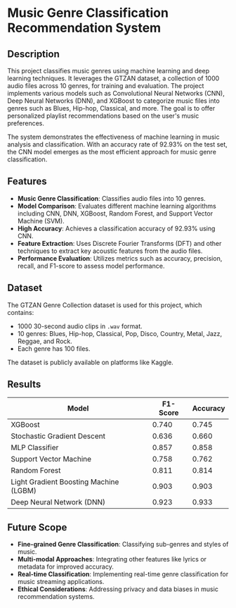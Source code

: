 # Music Genre Classification Recommendation System

## Description

This project classifies music genres using machine learning and deep learning techniques. It leverages the GTZAN dataset, a collection of 1000 audio files across 10 genres, for training and evaluation. The project implements various models such as Convolutional Neural Networks (CNN), Deep Neural Networks (DNN), and XGBoost to categorize music files into genres such as Blues, Hip-hop, Classical, and more. The goal is to offer personalized playlist recommendations based on the user's music preferences.

The system demonstrates the effectiveness of machine learning in music analysis and classification. With an accuracy rate of 92.93% on the test set, the CNN model emerges as the most efficient approach for music genre classification.

## Features

- **Music Genre Classification**: Classifies audio files into 10 genres.
- **Model Comparison**: Evaluates different machine learning algorithms including CNN, DNN, XGBoost, Random Forest, and Support Vector Machine (SVM).
- **High Accuracy**: Achieves a classification accuracy of 92.93% using CNN.
- **Feature Extraction**: Uses Discrete Fourier Transforms (DFT) and other techniques to extract key acoustic features from the audio files.
- **Performance Evaluation**: Utilizes metrics such as accuracy, precision, recall, and F1-score to assess model performance.

## Dataset

The GTZAN Genre Collection dataset is used for this project, which contains:

- 1000 30-second audio clips in `.wav` format.
- 10 genres: Blues, Hip-hop, Classical, Pop, Disco, Country, Metal, Jazz, Reggae, and Rock.
- Each genre has 100 files.

The dataset is publicly available on platforms like Kaggle.

## Results

| Model                               | F1-Score | Accuracy |
|-------------------------------------|----------|----------|
| XGBoost                             | 0.740    | 0.745    |
| Stochastic Gradient Descent         | 0.636    | 0.660    |
| MLP Classifier                      | 0.857    | 0.858    |
| Support Vector Machine              | 0.758    | 0.762    |
| Random Forest                       | 0.811    | 0.814    |
| Light Gradient Boosting Machine (LGBM) | 0.903 | 0.903    |
| Deep Neural Network (DNN)           | 0.923    | 0.933    |

## Future Scope

- **Fine-grained Genre Classification**: Classifying sub-genres and styles of music.
- **Multi-modal Approaches**: Integrating other features like lyrics or metadata for improved accuracy.
- **Real-time Classification**: Implementing real-time genre classification for music streaming applications.
- **Ethical Considerations**: Addressing privacy and data biases in music recommendation systems.
